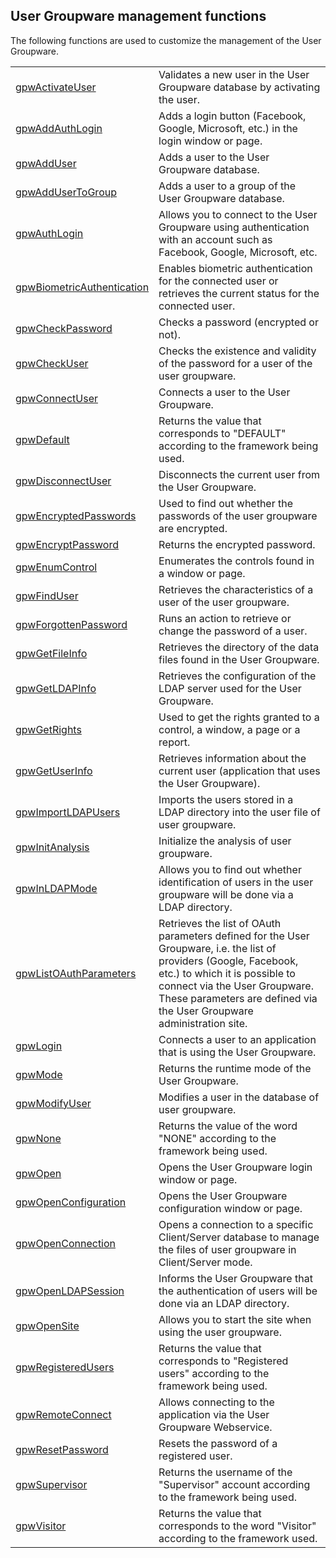 


## User Groupware management functions
			



<a name="NOTE1"></a>
<a name="NOTE1_1"></a>
The following functions are used to customize the management of the User Groupware.



|   |   |
| --- | --- |
| [gpwActivateUser](../WDLang6/1000021096.md) | Validates a new user in the User Groupware database by activating the user. |
| [gpwAddAuthLogin](../WDLang6/1000023576.md) | Adds a login button (Facebook, Google, Microsoft, etc.) in the login window or page. |
| [gpwAddUser](../WDLang6/1000021094.md) | Adds a user to the User Groupware database. |
| [gpwAddUserToGroup](../WDLang6/1000024595.md) | Adds a user to a group of the User Groupware database. |
| [gpwAuthLogin](../WDLang6/1000023597.md) | Allows you to connect to the User Groupware using authentication with an account such as Facebook, Google, Microsoft, etc. |
| [gpwBiometricAuthentication](../WDLang6/1000024596.md) | Enables biometric authentication for the connected user or retrieves the current status for the connected user. |
| [gpwCheckPassword](../WDLang6/1000021618.md) | Checks a password (encrypted or not). |
| [gpwCheckUser](../WDLang6/1000021104.md) | Checks the existence and validity of the password for a user of the user groupware. |
| [gpwConnectUser](../WDLang6/1000021099.md) | Connects a user to the User Groupware. |
| [gpwDefault](../WDLang6/1000023556.md) | Returns the value that corresponds to "DEFAULT" according to the framework being used. |
| [gpwDisconnectUser](../WDLang6/1000021100.md) | Disconnects the current user from the User Groupware. |
| [gpwEncryptedPasswords](../WDLang6/1000021616.md) | Used to find out whether the passwords of the user groupware are encrypted. |
| [gpwEncryptPassword](../WDLang6/1000021617.md) | Returns the encrypted password. |
| [gpwEnumControl](../WDLang6/1000020536.md) | Enumerates the controls found in a window or page. |
| [gpwFindUser](../WDLang6/1000021087.md) | Retrieves the characteristics of a user of the user groupware. |
| [gpwForgottenPassword](../WDLang6/1000021097.md) | Runs an action to retrieve or change the password of a user. |
| [gpwGetFileInfo](../WDLang6/3041008.md) | Retrieves the directory of the data files found in the User Groupware. |
| [gpwGetLDAPInfo](../WDLang6/1000017063.md) | Retrieves the configuration of the LDAP server used for the User Groupware.  |
| [gpwGetRights](../WDLang6/1000020728.md) | Used to get the rights granted to a control, a window, a page or a report. |
| [gpwGetUserInfo](../WDLang6/3041004.md) | Retrieves information about the current user (application that uses the User Groupware). |
| [gpwImportLDAPUsers](../WDLang6/1000017058.md) | Imports the users stored in a LDAP directory into the user file of user groupware. |
| [gpwInitAnalysis](../WDLang6/3041005.md) | Initialize the analysis of user groupware. |
| [gpwInLDAPMode](../WDLang6/1000017056.md) | Allows you to find out whether identification of users in the user groupware will be done via a LDAP directory. |
| [gpwListOAuthParameters](../WDLang6/1000024479.md) | Retrieves the list of OAuth parameters defined for the User Groupware, i.e. the list of providers (Google, Facebook, etc.) to which it is possible to connect via the User Groupware. These parameters are defined via the User Groupware administration site. |
| [gpwLogin](../WDLang6/3041001.md) | Connects a user to an application that is using the User Groupware. |
| [gpwMode](../WDLang6/1000020566.md) | Returns the runtime mode of the User Groupware. |
| [gpwModifyUser](../WDLang6/1000021095.md) | Modifies a user in the database of user groupware. |
| [gpwNone](../WDLang6/1000023557.md) | Returns the value of the word "NONE" according to the framework being used. |
| [gpwOpen](../WDLang6/3041002.md) | Opens the User Groupware login window or page. |
| [gpwOpenConfiguration](../WDLang6/3041009.md) | Opens the User Groupware configuration window or page. |
| [gpwOpenConnection](../WDLang6/3041007.md) | Opens a connection to a specific Client/Server database to manage the files of user groupware in Client/Server mode. |
| [gpwOpenLDAPSession](../WDLang6/1000017055.md) | Informs the User Groupware that the authentication of users will be done via an LDAP directory. |
| [gpwOpenSite](../WDLang6/1000020821.md) | Allows you to start the site when using the user groupware. |
| [gpwRegisteredUsers](../WDLang6/1000023559.md) | Returns the value that corresponds to "Registered users" according to the framework being used. |
| [gpwRemoteConnect](../WDLang6/1000024855.md) | Allows connecting to the application via the User Groupware Webservice. |
| [gpwResetPassword](../WDLang6/1000024854.md) | Resets the password of a registered user. |
| [gpwSupervisor](../WDLang6/1000023555.md) | Returns the username of the "Supervisor" account according to the framework being used. |
| [gpwVisitor](../WDLang6/1000023558.md) | Returns the value that corresponds to the word "Visitor" according to the framework used. |






